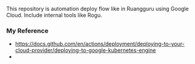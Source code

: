 This repository is automation deploy flow like in Ruangguru using Google Cloud.
Include internal tools like Rogu.

### My Reference
- https://docs.github.com/en/actions/deployment/deploying-to-your-cloud-provider/deploying-to-google-kubernetes-engine
- 
